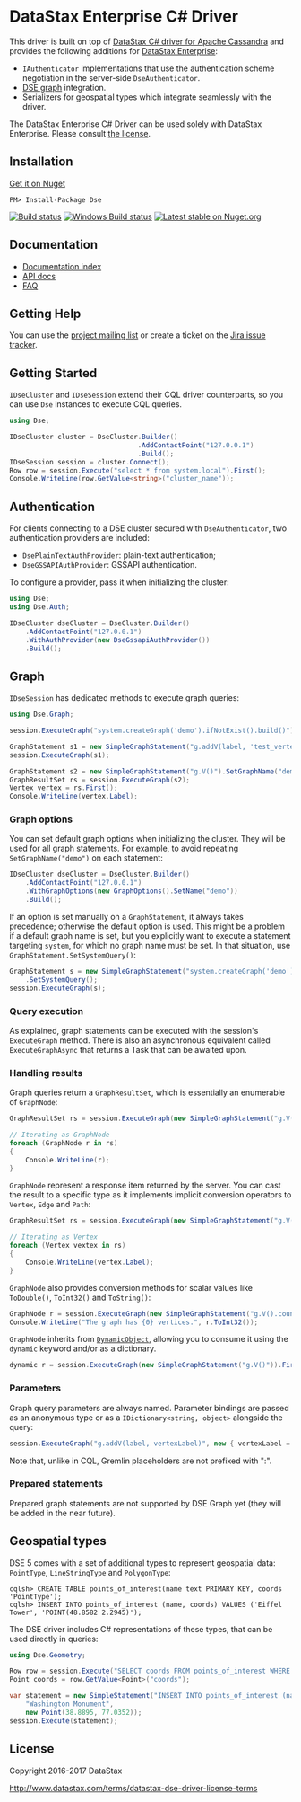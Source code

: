 # DataStax Enterprise C# Driver

This driver is built on top of [DataStax C# driver for Apache Cassandra][cassandra-driver] and provides the following
additions for [DataStax Enterprise][dse]:

* `IAuthenticator` implementations that use the authentication scheme negotiation in the server-side
`DseAuthenticator`.
* [DSE graph][dse-graph] integration.
* Serializers for geospatial types which integrate seamlessly with the driver.

The DataStax Enterprise C# Driver can be used solely with DataStax Enterprise. Please consult
[the license](#license).


## Installation

[Get it on Nuget][nuget]

```
PM> Install-Package Dse
```

[![Build status](https://travis-ci.org/datastax/csharp-dse-driver.svg?branch=master)](https://travis-ci.org/datastax/csharp-dse-driver)
[![Windows Build status](https://ci.appveyor.com/api/projects/status/yuk0p8i8r2l9f6xk/branch/master?svg=true)](https://ci.appveyor.com/project/DataStax/csharp-driver-dse/branch/master)
[![Latest stable on Nuget.org](https://img.shields.io/nuget/v/Dse.svg)](https://www.nuget.org/packages/Dse)

## Documentation

- [Documentation index][doc-index]
- [API docs][api-docs]
- [FAQ][faq]

## Getting Help

You can use the [project mailing list][mailing-list] or create a ticket on the [Jira issue tracker][jira].

## Getting Started

`IDseCluster` and `IDseSession` extend their CQL driver counterparts, so you can use `Dse` instances to execute CQL
queries.

```csharp
using Dse;
```

```csharp
IDseCluster cluster = DseCluster.Builder()
                                .AddContactPoint("127.0.0.1")
                                .Build();
IDseSession session = cluster.Connect();
Row row = session.Execute("select * from system.local").First();
Console.WriteLine(row.GetValue<string>("cluster_name"));
```

## Authentication

For clients connecting to a DSE cluster secured with `DseAuthenticator`, two authentication providers are included:

* `DsePlainTextAuthProvider`: plain-text authentication;
* `DseGSSAPIAuthProvider`: GSSAPI authentication.

To configure a provider, pass it when initializing the cluster:

```csharp
using Dse;
using Dse.Auth;
```

```csharp
IDseCluster dseCluster = DseCluster.Builder()
    .AddContactPoint("127.0.0.1")
    .WithAuthProvider(new DseGssapiAuthProvider())
    .Build();
```

## Graph

`IDseSession` has dedicated methods to execute graph queries:

```csharp
using Dse.Graph;
```

```csharp
session.ExecuteGraph("system.createGraph('demo').ifNotExist().build()");

GraphStatement s1 = new SimpleGraphStatement("g.addV(label, 'test_vertex')").SetGraphName("demo");
session.ExecuteGraph(s1);

GraphStatement s2 = new SimpleGraphStatement("g.V()").SetGraphName("demo");
GraphResultSet rs = session.ExecuteGraph(s2);
Vertex vertex = rs.First();
Console.WriteLine(vertex.Label);
```

### Graph options

You can set default graph options when initializing the cluster. They will be used for all graph statements. For
example, to avoid repeating `SetGraphName("demo")` on each statement:

```csharp
IDseCluster dseCluster = DseCluster.Builder()
    .AddContactPoint("127.0.0.1")
    .WithGraphOptions(new GraphOptions().SetName("demo"))
    .Build();
```

If an option is set manually on a `GraphStatement`, it always takes precedence; otherwise the default option is used.
This might be a problem if a default graph name is set, but you explicitly want to execute a statement targeting
`system`, for which no graph name must be set. In that situation, use `GraphStatement.SetSystemQuery()`:

```csharp
GraphStatement s = new SimpleGraphStatement("system.createGraph('demo').ifNotExist().build()")
    .SetSystemQuery();
session.ExecuteGraph(s);
```

### Query execution

As explained, graph statements can be executed with the session's `ExecuteGraph` method. There is also an
asynchronous equivalent called `ExecuteGraphAsync` that returns a Task that can be awaited upon.

### Handling results

Graph queries return a `GraphResultSet`, which is essentially an enumerable of `GraphNode`:

```csharp
GraphResultSet rs = session.ExecuteGraph(new SimpleGraphStatement("g.V()"));

// Iterating as GraphNode
foreach (GraphNode r in rs)
{
    Console.WriteLine(r);
}
```

`GraphNode` represent a response item returned by the server. You can cast the result to a specific type as it
implements implicit conversion operators to `Vertex`, `Edge` and `Path`:

```csharp
GraphResultSet rs = session.ExecuteGraph(new SimpleGraphStatement("g.V()"));

// Iterating as Vertex
foreach (Vertex vextex in rs)
{
    Console.WriteLine(vertex.Label);
}
```

`GraphNode` also provides conversion methods for scalar values like `ToDouble()`, `ToInt32()` and `ToString()`:

```csharp
GraphNode r = session.ExecuteGraph(new SimpleGraphStatement("g.V().count()")).First();
Console.WriteLine("The graph has {0} vertices.", r.ToInt32());
```

`GraphNode` inherits from [`DynamicObject`][dynamic], allowing you to consume it using the `dynamic` keyword and/or
as a dictionary. 

```csharp
dynamic r = session.ExecuteGraph(new SimpleGraphStatement("g.V()")).First();
```

### Parameters

Graph query parameters are always named. Parameter bindings are passed as an anonymous type or as a
`IDictionary<string, object>` alongside the query:

```csharp
session.ExecuteGraph("g.addV(label, vertexLabel)", new { vertexLabel = "test_vertex_2" });
```

Note that, unlike in CQL, Gremlin placeholders are not prefixed with ":".

### Prepared statements

Prepared graph statements are not supported by DSE Graph yet (they will be added in the near future).

## Geospatial types

DSE 5 comes with a set of additional types to represent geospatial data: `PointType`, `LineStringType` and
`PolygonType`:

```
cqlsh> CREATE TABLE points_of_interest(name text PRIMARY KEY, coords 'PointType');
cqlsh> INSERT INTO points_of_interest (name, coords) VALUES ('Eiffel Tower', 'POINT(48.8582 2.2945)');
```

The DSE driver includes C# representations of these types, that can be used directly in queries:

```csharp
using Dse.Geometry;
```

```csharp
Row row = session.Execute("SELECT coords FROM points_of_interest WHERE name = 'Eiffel Tower'").First();
Point coords = row.GetValue<Point>("coords");

var statement = new SimpleStatement("INSERT INTO points_of_interest (name, coords) VALUES (?, ?)",
    "Washington Monument", 
    new Point(38.8895, 77.0352));
session.Execute(statement);
```

## License

Copyright 2016-2017 DataStax

http://www.datastax.com/terms/datastax-dse-driver-license-terms

[dse]: http://www.datastax.com/products/datastax-enterprise
[dse-graph]: http://www.datastax.com/products/datastax-enterprise-graph
[cassandra-driver]: https://github.com/datastax/csharp-driver
[core-driver-docs]: http://docs.datastax.com/en/developer/csharp-driver-dse/latest/
[modern]: http://tinkerpop.apache.org/docs/3.1.1-incubating/reference/#_the_graph_structure
[nuget]: https://nuget.org/packages/Dse/
[dynamic]: https://msdn.microsoft.com/en-us/library/dd264736.aspx
[jira]: https://datastax-oss.atlassian.net/projects/CSHARP/issues
[mailing-list]: https://groups.google.com/a/lists.datastax.com/forum/#!forum/csharp-driver-user
[doc-index]: http://docs.datastax.com/en/developer/csharp-driver-dse/latest/
[api-docs]: http://docs.datastax.com/en/drivers/csharp-dse/2.0/
[faq]: http://docs.datastax.com/en/developer/csharp-driver-dse/latest/faq/
